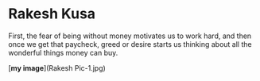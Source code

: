 # Rakesh Kusa
First, the fear of being without money motivates us to work hard, and then once we get that paycheck, greed or desire starts us thinking about all the wonderful things money can buy.

[**my image**](Rakesh Pic-1.jpg)
